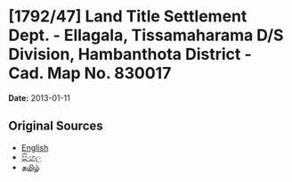 # [1792/47] Land Title Settlement Dept. - Ellagala, Tissamaharama D/S Division, Hambanthota District - Cad. Map No. 830017

**Date:** 2013-01-11

## Original Sources

- [English](https://documents.gov.lk/view/extra-gazettes/2013/1/1792-47_E.pdf)
- [සිංහල](https://documents.gov.lk/view/extra-gazettes/2013/1/1792-47_S.pdf)
- [தமிழ்](https://documents.gov.lk/view/extra-gazettes/2013/1/1792-47_T.pdf)
